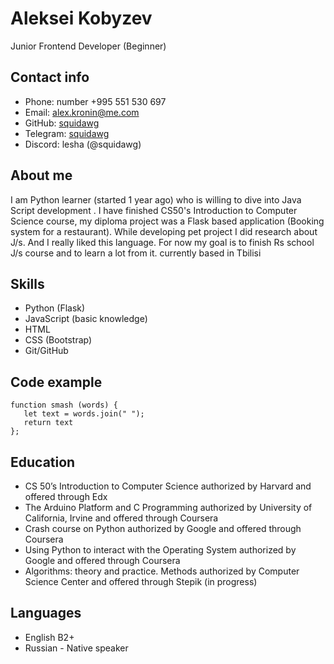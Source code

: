 # Aleksei Kobyzev
Junior Frontend Developer (Beginner)
## Contact info
- Phone: number +995 551 530 697
- Email: alex.kronin@me.com
- GitHub: [squidawg](https://github.com/squidawg)
- Telegram: [squidawg](https://t.me/squdawg)
- Discord:  lesha (@squidawg)
## About me
I am Python learner (started 1 year ago) who is willing to dive into Java Script development .
I have finished CS50's Introduction to Computer Science course, my diploma project was a Flask based application (Booking system for a restaurant). While developing pet project I did research about J/s. And I really liked this language. For now my goal is to finish Rs school J/s course and to learn a lot from it.
currently based in Tbilisi
## Skills
- Python (Flask)
- JavaScript (basic knowledge)
- HTML
- CSS (Bootstrap)
- Git/GitHub
## Code example
```
function smash (words) {
   let text = words.join(" ");
   return text
};
```
## Education
- CS 50’s Introduction to Computer Science authorized by Harvard and offered through Edx
- The Arduino Platform and C Programming authorized by University of California, Irvine and offered through Coursera
- Crash course on Python  authorized by Google and offered through Coursera
- Using Python to interact with the Operating System authorized by Google and offered through Coursera
- Algorithms: theory and practice. Methods authorized by Computer Science Center and offered through Stepik (in progress)

## Languages 
- English B2+
- Russian - Native speaker

